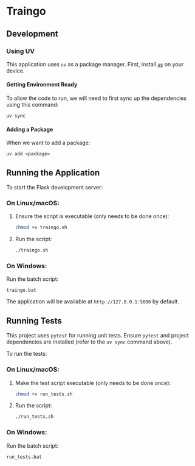 # Traingo

## Development

### Using UV

This application uses `uv` as a package manager.
First, install [`uv`](https://github.com/astral-sh/uv) on your device.

#### Getting Environment Ready

To allow the code to run, we will need to first sync up the dependencies using this command:
```
uv sync
```

#### Adding a Package

When we want to add a package:
```
uv add <package>
```

## Running the Application

To start the Flask development server:

### On Linux/macOS:

1.  Ensure the script is executable (only needs to be done once):
    ```bash
    chmod +x traingo.sh
    ```
2.  Run the script:
    ```bash
    ./traingo.sh
    ```

### On Windows:

Run the batch script:
```batch
traingo.bat
```

The application will be available at `http://127.0.0.1:5000` by default.

## Running Tests

This project uses `pytest` for running unit tests. Ensure `pytest` and project dependencies are installed (refer to the `uv sync` command above).

To run the tests:

### On Linux/macOS:

1.  Make the test script executable (only needs to be done once):
    ```bash
    chmod +x run_tests.sh
    ```
2.  Run the script:
    ```bash
    ./run_tests.sh
    ```

### On Windows:

Run the batch script:
```batch
run_tests.bat
```
